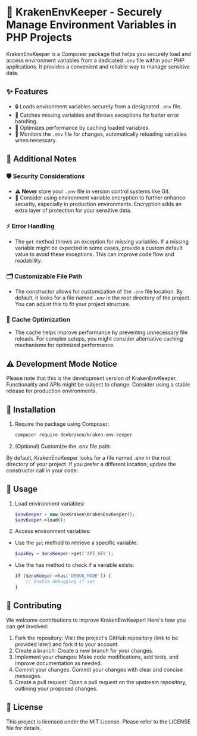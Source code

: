 # 🦑 KrakenEnvKeeper - Securely Manage Environment Variables in PHP Projects

KrakenEnvKeeper is a Composer package that helps you securely load and access environment variables from a dedicated `.env` file within your PHP applications. It provides a convenient and reliable way to manage sensitive data.

## ✨ Features

- 🔒 Loads environment variables securely from a designated `.env` file.
- 🚨 Catches missing variables and throws exceptions for better error handling.
- 🚀 Optimizes performance by caching loaded variables.
- 👀 Monitors the `.env` file for changes, automatically reloading variables when necessary.

## 📝 Additional Notes

### 🛡️ Security Considerations

- ⚠️ **Never** store your `.env` file in version control systems like Git.
- 🔐 Consider using environment variable encryption to further enhance security, especially in production environments. Encryption adds an extra layer of protection for your sensitive data.

### ⚡ Error Handling

- The `get` method throws an exception for missing variables. If a missing variable might be expected in some cases, provide a custom default value to avoid these exceptions. This can improve code flow and readability.

### 🗂️ Customizable File Path

- The constructor allows for customization of the `.env` file location. By default, it looks for a file named `.env` in the root directory of the project. You can adjust this to fit your project structure.

### 💾 Cache Optimization

- The cache helps improve performance by preventing unnecessary file reloads. For complex setups, you might consider alternative caching mechanisms for optimized performance.

## ⚠️ Development Mode Notice

Please note that this is the development version of KrakenEnvKeeper. Functionality and APIs might be subject to change. Consider using a stable release for production environments.

## 🚀 Installation

1. Require the package using Composer:

    ```bash
    composer require devkraken/kraken-env-keeper
    ```

2. (Optional) Customize the .env file path:

By default, KrakenEnvKeeper looks for a file named .env in the root directory of your project. If you prefer a different location, update the constructor call in your code:

## 🔧 Usage

1. Load environment variables:
    
    ```php
    $envKeeper = new DevKraken\KrakenEnvKeeper();
    $envKeeper->load();
    ```
2. Access environment variables:
* Use the `get` method to retrieve a specific variable:

    ```php
    $apiKey = $envKeeper->get('API_KEY');
    ```
* Use the has method to check if a variable exists:
    ```php
    if ($envKeeper->has('DEBUG_MODE')) {
        // Enable debugging if set
    }
    ```
## 🤝 Contributing

We welcome contributions to improve KrakenEnvKeeper! Here's how you can get involved:
1. Fork the repository: Visit the project's GitHub repository (link to be provided later) and fork it to your account.
2. Create a branch: Create a new branch for your changes.
3. Implement your changes: Make code modifications, add tests, and improve documentation as needed.
4. Commit your changes: Commit your changes with clear and concise messages.
5. Create a pull request: Open a pull request on the upstream repository, outlining your proposed changes.

## 📄 License
This project is licensed under the MIT License. Please refer to the LICENSE file for details.
